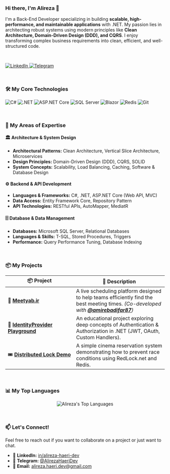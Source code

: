 ### Hi there, I'm Alireza 👋

I'm a Back-End Developer specializing in building **scalable, high-performance, and maintainable applications** with .NET. My passion lies in architecting robust systems using modern principles like **Clean Architecture, Domain-Driven Design (DDD), and CQRS**. I enjoy transforming complex business requirements into clean, efficient, and well-structured code.

<br>

<p align="left">
  <a href="https://www.linkedin.com/in/alireza-haeri-dev" target="_blank">
    <img src="https://img.shields.io/badge/LinkedIn-0A66C2?style=for-the-badge&logo=linkedin&logoColor=white" alt="LinkedIn"/>
  </a>
  <a href="https://t.me/AlirezaHaeriDev" target="_blank">
    <img src="https://img.shields.io/badge/Telegram-26A5E4?style=for-the-badge&logo=telegram&logoColor=white" alt="Telegram"/>
  </a>
</p>

<br>

### 🛠️ My Core Technologies

<p align="left">
  <img src="https://img.shields.io/badge/C%23-239120?style=for-the-badge&logo=c-sharp&logoColor=white" alt="C#"/>
  <img src="https://img.shields.io/badge/.NET-512BD4?style=for-the-badge&logo=dotnet&logoColor=white" alt=".NET"/>
  <img src="https://img.shields.io/badge/ASP.NET_Core-512BD4?style=for-the-badge&logo=dotnet&logoColor=white" alt="ASP.NET Core"/>
  <img src="https://img.shields.io/badge/SQL_Server-CC2927?style=for-the-badge&logo=microsoft-sql-server&logoColor=white" alt="SQL Server"/>
  <img src="https://img.shields.io/badge/Blazor-512BD4?style=for-the-badge&logo=blazor&logoColor=white" alt="Blazor"/>
  <img src="https://img.shields.io/badge/Redis-DC382D?style=for-the-badge&logo=redis&logoColor=white" alt="Redis"/>
  <img src="https://img.shields.io/badge/Git-F05032?style=for-the-badge&logo=git&logoColor=white" alt="Git"/>
</p>

<br>

### 🚀 My Areas of Expertise

#### 🏛️ **Architecture & System Design**
- **Architectural Patterns:** Clean Architecture, Vertical Slice Architecture, Microservices
- **Design Principles:** Domain-Driven Design (DDD), CQRS, SOLID
- **System Concepts:** Scalability, Load Balancing, Caching, Software & Database Design

#### ⚙️ **Backend & API Development**
- **Languages & Frameworks:** C#, .NET, ASP.NET Core (Web API, MVC)
- **Data Access:** Entity Framework Core, Repository Pattern
- **API Technologies:** RESTful APIs, AutoMapper, MediatR

#### 🗄️ **Database & Data Management**
- **Databases:** Microsoft SQL Server, Relational Databases
- **Languages & Skills:** T-SQL, Stored Procedures, Triggers
- **Performance:** Query Performance Tuning, Database Indexing

<br>

### 📦 My Projects

<table>
  <thead>
    <tr>
      <th width="200px">📦 Project</th>
      <th>📝 Description</th>
    </tr>
  </thead>
  <tbody>
    <tr>
      <td>🤝 <a href="https://meetyab.ir" target="_blank"><strong>Meetyab.ir</strong></a></td>
      <td>A live scheduling platform designed to help teams efficiently find the best meeting times. <i>(Co-developed with <strong><a href="https://github.com/amirebadifar87">@amirebadifar87</a></strong>)</i></td>
    </tr>
    <tr>
      <td>🔐 <a href="https://github.com/alireza-haeri/IdentityProvider" target="_blank"><strong>IdentityProvider Playground</strong></a></td>
      <td>An educational project exploring deep concepts of Authentication & Authorization in .NET (JWT, OAuth, Custom Handlers).</td>
    </tr>
    <tr>
      <td>🎟️ <a href="https://github.com/alireza-haeri/Reservation" target="_blank"><strong>Distributed Lock Demo</strong></a></td>
      <td>A simple cinema reservation system demonstrating how to prevent race conditions using RedLock.net and Redis.</td>
    </tr>
  </tbody>
</table>

<br>

### 📊 My Top Languages

<p align="center">
  <!-- GitHub Stats are currently disabled -->
  <img src="https://github-readme-stats.vercel.app/api/top-langs/?username=alireza-haeri&layout=compact&langs_count=8&theme=default" alt="Alireza's Top Languages"/>
</p>

<br>

### 📫 Let's Connect!

Feel free to reach out if you want to collaborate on a project or just want to chat.

- 🔗 **LinkedIn:** [in/alireza-haeri-dev](https://www.linkedin.com/in/alireza-haeri-dev)
- 🔗 **Telegram:** [@AlirezaHaeriDev](https://t.me/AlirezaHaeriDev)
- 🔗 **Email:** alireza.haeri.dev@gmail.com
